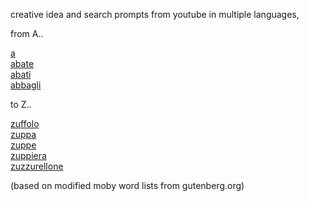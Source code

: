 

creative idea and search prompts from youtube
in multiple languages,

from A..

<a href="https://www.youtube.com/results?search_query=a">a</a><br>
<a href="https://www.youtube.com/results?search_query=abate">abate</a><br>
<a href="https://www.youtube.com/results?search_query=abati">abati</a><br>
<a href="https://www.youtube.com/results?search_query=abbagli">abbagli</a><br>

to Z..

<a href="https://www.youtube.com/results?search_query=zuffolo">zuffolo</a><br>
<a href="https://www.youtube.com/results?search_query=zuppa">zuppa</a><br>
<a href="https://www.youtube.com/results?search_query=zuppe">zuppe</a><br>
<a href="https://www.youtube.com/results?search_query=zuppiera">zuppiera</a><br>
<a href="https://www.youtube.com/results?search_query=zuzzurellone">zuzzurellone</a><br>

(based on modified moby word lists from gutenberg.org)
